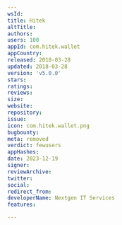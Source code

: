 ```yaml
---
wsId: 
title: Hitek
altTitle: 
authors: 
users: 100
appId: com.hitek.wallet
appCountry: 
released: 2018-03-28
updated: 2018-03-28
version: 'v5.0.0'
stars: 
ratings: 
reviews: 
size: 
website: 
repository: 
issue: 
icon: com.hitek.wallet.png
bugbounty: 
meta: removed
verdict: fewusers
appHashes: 
date: 2023-12-19
signer: 
reviewArchive: 
twitter: 
social: 
redirect_from: 
developerName: Nextgen IT Services
features: 

---
```


